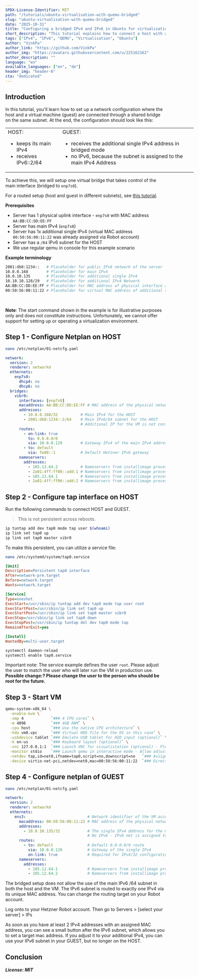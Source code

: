 ```yaml
---
SPDX-License-Identifier: MIT
path: "/tutorials/ubuntu-virtualisation-with-quemu-bridged"
slug: "ubuntu-virtualisation-with-quemu-bridged"
date: "2025-10-31"
title: "Configuring a bridged IPv4 and IPv6 in Ubuntu for virtualisation with QEMU"
short_description: "This tutorial explains how to connect a host with a virtual machine (guest) on the same subnet."
tags: ["IPv4", "IPv6", "QEMU", "Virtualisation", "Ubuntu"]
author: "VinkPa"
author_link: "https://github.com/VinkPa"
author_img: "https://avatars.githubusercontent.com/u/225162162"
author_description: ""
language: "en"
available_languages: ["en", "de"]
header_img: "header-6"
cta: "dedicated"
---
```


## Introduction

In this tutorial, you'll learn how to set up a network configuration where the host and a virtual machine (guest) are connected through a shared bridge on the same subnet. At the end, the configuration should look like this:

<table style="background-color: transparent; border: none; min-width: 37rem;">

<tr><td style="border: none;vertical-align: top;">
        HOST:<ul>
            <li>keeps its main IPv4</li>
            <li>receives IPv6::2/64</li>
            </ul>
        </td>
    <td style="border: none;vertical-align: top;">
        GUEST:<ul>
            <li>receives the additional single IPv4 address in bridged mode</li>
            <li>no IPv6, because the subnet is assigned to the main IPv4 Address</li>
            </ul>
        </td>
    </tr>

</table>

To achieve this, we will setup one virtual bridge that takes control of the main interface (bridged to `enp7s0`).

For a routed setup (host and guest in different subnets), see [this tutorial](/tutorials/ubuntu-virtualisation-with-quemu-routed).

**Prerequisites**

- Server has 1 physical uplink interface - `enp7s0` with MAC address `AA:BB:CC:DD:EE:FF`
- Server has main IPv4 (`enp7s0`)
- Server has 1x additional single IPv4 (virtual MAC address `00:50:56:00:11:22` was already assigned via Robot account)
- Server has a `/64` IPv6 subnet for the HOST
- We use regular qemu in console for this example scenario

**Example terminology**

```bash
2001:db8:1234::   # Placeholder for public IPv6 network of the server
10.0.0.168        # Placeholder for main IPv4
10.0.10.135       # Placeholder for additional single IPv4
10.10.10.128/29   # Placeholder for additional IPv4 Network
AA:BB:CC:DD:EE:FF # Placeholder for MAC address of physical interface and main IPv4
00:50:56:00:11:22 # Placeholder for virtual MAC address of additional single IP address
```

<br>

**Note**: The start command shown in the example is for illustrative purposes only and does not constitute instructions. Unfortunately, we cannot offer support for setting up or operating a virtualization environment.

## Step 1 - Configure Netplan on HOST

```bash
nano /etc/netplan/01-netcfg.yaml
```

```yaml
network:
  version: 2
  renderer: networkd
  ethernets:
    enp7s0:
      dhcp4: no
      dhcp6: no
  bridges:
    vibr0:
      interfaces: [enp7s0]
      macaddress: AA:BB:CC:DD:EE:FF # MAC address of the physical network interface of the HOST uplink
      addresses:
        - 10.0.0.168/32          # Main IPv4 for the HOST
        - 2001:db8:1234::2/64    # Main IPv6/64 subnet for the HOST
                                 # Additional IP for the VM is not configured on HOST
      routes:
        - on-link: true
          to: 0.0.0.0/0
          via: 10.0.0.129        # Gateway IPv4 of the main IPv4 address
        - to: default
          via: fe80::1           # Default Hetzner IPv6 gateway
      nameservers:
        addresses:
          - 185.12.64.2          # Nameservers from installimage process
          - 2a01:4ff:ff00::add:1 # Nameservers from installimage process
          - 185.12.64.1          # Nameservers from installimage process
          - 2a01:4ff:ff00::add:2 # Nameservers from installimage process
```

## Step 2 - Configure tap interface on HOST

Run the following commands to connect HOST and GUEST.

> This is not persistent across reboots.

```bash
ip tuntap add dev tap0 mode tap user $(whoami)
ip link set tap0 up
ip link set tap0 master vibr0
```

To make this persistent, you can utilize a service file:

```bash
nano /etc/systemd/system/tap0.service
```

```ini
[Unit]
Description=Persistent tap0 interface
After=network-pre.target
Before=network.target
Wants=network.target

[Service]
Type=oneshot
ExecStart=/usr/sbin/ip tuntap add dev tap0 mode tap user root
ExecStartPost=/usr/sbin/ip link set tap0 up
ExecStartPost=/usr/sbin/ip link set tap0 master vibr0
ExecStop=/usr/sbin/ip link set tap0 down
ExecStopPost=/usr/sbin/ip tuntap del dev tap0 mode tap
RemainAfterExit=yes

[Install]
WantedBy=multi-user.target
```

```bash
systemctl daemon-reload
systemctl enable tap0.service
```

Important note: The service example defines the user `root`. Please adjust the user to match the user who will later run the VM in production use.
**Possible change:? Please change the user to the person who should be root for the future.** 

## Step 3 - Start VM

```bash
qemu-system-x86_64 \
  -enable-kvm \
  -smp 4            `### 4 CPU cores` \
  -m 4096           `### 4GB RAM` \
  -cpu host         `### Use the native CPU architecture` \
  -hda vm0.vpc      `### Virtual HDD file for the OS in this case` \
  -usbdevice tablet `### Emulate USB tablet for HID input (optional)` \
  -k en-us          `### Keyboard layout (optional)` \
  -vnc 127.0.0.1:1  `### Launch VNC for visualistation (optional) - Please set up an encrypted tunnel to not expose the unencrypted VNC connection!` \
  -monitor stdio    `### Launch qemu in interactive mode - Allow adjustments to the VM on the fly)` \
  -netdev tap,id=net0,ifname=tap0,script=no,downscript=no   `### Assign a network device to the VM via the tap0 you created earlier` \
  -device virtio-net-pci,netdev=net0,mac=00:50:56:00:11:22  `### Directly start the VM with the correct virtual MAC to prevent abuse due to unallowed mac`
```

## Step 4 - Configure netplan of GUEST

```bash
nano /etc/netplan/01-netcfg.yaml
```

```yaml
network:
  version: 2
  renderer: networkd
  ethernets:
    ens3:                           # Network identifier of the VM according to predictable naming scheme
      macaddress: 00:50:56:00:11:22 # MAC address of the physical network interface of the HOST uplink
      addresses:
        - 10.0.10.135/32            # The single IPv4 dddress for the GUEST
                                    # No IPv6 - IPv6 net is assigned to physical mac address
      routes:
        - to: default               # Default 0.0.0.0/0 route
          via: 10.0.0.129           # Gateway of the single IPv4
          on-link: true             # Required for IPv4/32 configuration
      nameservers:
        addresses:
          - 185.12.64.1             # Nameservers from installimage process
          - 185.12.64.2             # Nameservers from installimage process
```

The bridged setup does not allow the use of the main IPv6 /64 subnet in both the host and the VM. The IPv6 subnet is routed to exactly one IPv4 via its unique MAC address. You can change the routing target on your Robot account.

Log onto to your Hetzner Robot account. Then go to Servers > [select your server] > IPs

As soon as you have at least 2 IPv4 addresses with an assigned MAC address, you can see a small button after the IPv6 subnet, which allows you to set a target mac address. If you adjust it to your additional IPv4, you can use your IPv6 subnet in your GUEST, but no longer on the HOST.

## Conclusion



##### License: MIT

<!--

Contributor's Certificate of Origin

By making a contribution to this project, I certify that:

(a) The contribution was created in whole or in part by me and I have
    the right to submit it under the license indicated in the file; or

(b) The contribution is based upon previous work that, to the best of my
    knowledge, is covered under an appropriate license and I have the
    right under that license to submit that work with modifications,
    whether created in whole or in part by me, under the same license
    (unless I am permitted to submit under a different license), as
    indicated in the file; or

(c) The contribution was provided directly to me by some other person
    who certified (a), (b) or (c) and I have not modified it.

(d) I understand and agree that this project and the contribution are
    public and that a record of the contribution (including all personal
    information I submit with it, including my sign-off) is maintained
    indefinitely and may be redistributed consistent with this project
    or the license(s) involved.

Signed-off-by: [submitter's name]

-->
